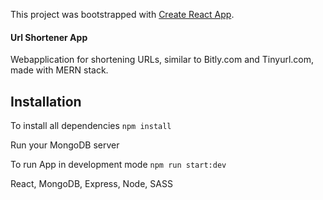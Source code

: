 This project was bootstrapped with [Create React App](https://github.com/facebook/create-react-app).

#### Url Shortener App

Webapplication for shortening URLs, similar to Bitly.com and Tinyurl.com, made with MERN stack.

## Installation

To install all dependencies 
`npm install`

Run your MongoDB server

To run App in development mode
`npm run start:dev`


React, MongoDB, Express, Node, SASS
